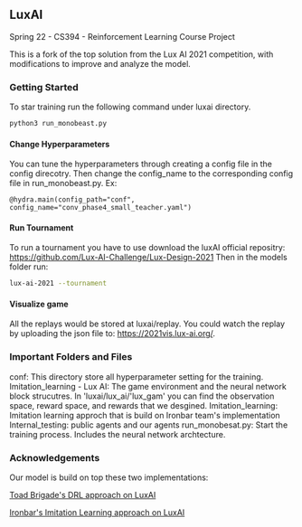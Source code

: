 ## LuxAI 

Spring 22 - CS394 - Reinforcement Learning Course Project

This is a fork of the top solution from the Lux AI 2021 competition, with modifications to improve and analyze the model. 

### Getting Started
To star training run the following command under luxai directory. 

``` sh
python3 run_monobeast.py
```


#### Change Hyperparameters
You can tune the hyperparameters through creating a config file in the config direcotry. Then change the config_name to the corresponding config file in run_monobeast.py.
Ex:

```
@hydra.main(config_path="conf", config_name="conv_phase4_small_teacher.yaml")
```

#### Run Tournament 
To run a tournament you have to use download the luxAI official repositry: https://github.com/Lux-AI-Challenge/Lux-Design-2021
Then in the models folder run: 
``` sh
lux-ai-2021 --tournament
```

#### Visualize game
All the replays would be stored at luxai/replay.
You could watch the replay by uploading the json file to: https://2021vis.lux-ai.org/. 


### Important Folders and Files
conf:  This directory store all hyperparameter setting for the training.
Imitation_learning - 
Lux AI: The game environment and the neural network block strucutres. In 'luxai/lux_ai/'lux_gam' you can find the observation space, reward space, and rewards that we desgined.
Imitation_learning: Imitation learning approch that is build on Ironbar team's implementation
Internal_testing: public agents and our agents 
run_monobesat.py:  Start the training process. Includes the neural network archtecture. 


### Acknowledgements 
Our model is build on top these two implementations:

[Toad Brigade's DRL approach on LuxAI](https://github.com/IsaiahPressman/Kaggle_Lux_AI_2021)

[Ironbar's Imitation Learning approach on LuxAI](https://github.com/ironbar/luxai)






